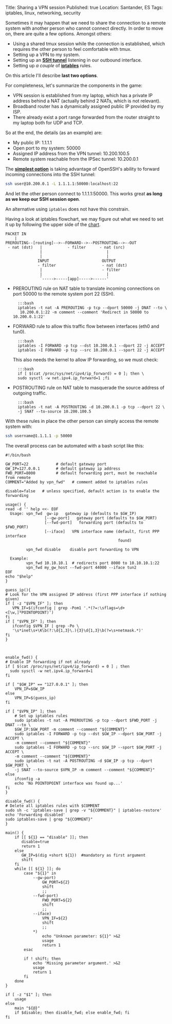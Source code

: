 Title: Sharing a VPN session
Published: true
Location: Santander, ES
Tags: iptables, linux, networking, security

Sometimes it may happen that we need to share the connection to a remote system
with another person who cannot connect directly.
In order to move on, there are quite a few options. Amongst others:

- Using a shared tmux session while the connection is established, which
requires the other person to feel comfortable with tmux.
- Setting up a VPN to my system.
- Setting up an <u>**SSH tunnel**</u> listening in our outbound interface.
- Setting up *a couple* of <u>**iptables**</u> rules.

On this article I'll describe **last two options**.

For completeness, let's summarize the components in the game:

- VPN session is established from my laptop, which has a private IP address
behind a NAT (actually behind 2 NATs, which is not relevant).
- Broadband router has a dynamically assigned public IP provided by my ISP.
- There already exist a port range forwarded from the router straight to my
laptop both for UDP and TCP.

So at the end, the details (as an example) are:

- My public IP: 1.1.1.1
- Open port to my system: 50000
- Assigned IP address from the VPN tunnel: 10.200.100.5
- Remote system reachable from the IPSec tunnel: 10.200.0.1

The <u>**simplest option**</u> is taking advantage of OpenSSH's ability to forward
incoming connections into the SSH tunnel:

```bash
ssh user@10.200.0.1 -L 1.1.1.1:50000:localhost:22
```

And let the other person connect to 1.1.1.1:50000.
This works great **as long as we keep our SSH session open**.

An alternative using `iptables` does not have this constrain.

Having a look at iptables flowchart, we may figure out what we need to set it
up by following the upper side of the
[chart](http://www.fclose.com/816/port-forwarding-using-iptables/).

```
PACKET IN
    |
PREROUTING--[routing]-->--FORWARD-->--POSTROUTING-->--OUT
 - nat (dst)   |           - filter      - nat (src)
               |                            |
               |                            |
              INPUT                       OUTPUT
              - filter                    - nat (dst)
               |                          - filter
               |                            |
               `----->-----[app]----->------'
```

- PREROUTING rule on NAT table to translate incoming connections on port 50000
to the remote system port 22 (SSH).

        :::bash
        iptables -t nat -A PREROUTING -p tcp --dport 50000 -j DNAT --to \
         10.200.0.1:22 -m comment --comment 'Redirect in 50000 to 10.200.0.1:22'

- FORWARD rule to allow this traffic flow between interfaces (eth0 and tun0).

        :::bash
        iptables -I FORWARD -p tcp --dst 10.200.0.1 --dport 22 -j ACCEPT
        iptables -I FORWARD -p tcp --src 10.200.0.1 --sport 22 -j ACCEPT

    This also needs the kernel to allow IP forwarding, so we must check:

        :::bash
        if [ $(cat /proc/sys/net/ipv4/ip_forward) = 0 ]; then \
        sudo sysctl -w net.ipv4.ip_forward=1 ;fi

- POSTROUTING rule on NAT table to masquerade the source address of outgoing
traffic.

        :::bash
        iptables -t nat -A POSTROUTING -d 10.200.0.1 -p tcp --dport 22 \
        -j SNAT --to-source 10.200.100.5

With these rules in place the other person can simply access the remote system
with:

```bash
ssh username@1.1.1.1 -p 50000
```
The overall process can be automated with a bash script like this:

    #!/bin/bash
    
    GW_PORT=22            # default gateway port
    GW_IP=127.0.0.1       # default gateway ip address
    FWD_PORT=8000         # default forwarding port, must be reachable from remote
    COMMENT="Added by vpn_fwd"   # comment added to iptables rules
    
    disable=false   # unless specified, default action is to enable the forwarding
    
    usage() {
    read -d '' help <<- EOF
      Usage: vpn_fwd  gw-ip   gateway ip (defaults to $GW_IP)
                     [--gw-port]   gateway port (defaults to $GW_PORT)
                     [--fwd-port]   forwarding port (defaults to $FWD_PORT)
                     [--iface]   VPN interface name (default, first PPP interface
                                                     found)
    
             vpn_fwd disable    disable port forwarding to VPN
    
      Example:
             vpn_fwd 10.10.10.1  # redirects port 8000 to 10.10.10.1:22
             vpn_fwd my_gw_host --fwd-port 44000 --iface tun2
    EOF
    echo "$help"
    }
    
    guess_ip(){
    # Look for the VPN assigned IP address (first PPP interface if nothing given)
    if [ -z "$VPN_IF" ]; then
       VPN_IF=$(ifconfig | grep -Pom1 '.*(?=:\sflags=\d+<[\w,]*POINTOPOINT)')
    fi
    if [ "$VPN_IF" ]; then
       ifconfig $VPN_IF | grep -Po \
       '\s*inet\s+\K\b(?:\d{1,3}\.){3}\d{1,3}\b(?=\s+netmask.*)'
    fi
    }
    
    
    
    enable_fwd() {
    # Enable IP forwarding if not already
    if [ $(cat /proc/sys/net/ipv4/ip_forward) = 0 ] ; then
      sudo sysctl -w net.ipv4.ip_forward=1
    fi
    
    if [ "$GW_IP" == "127.0.0.1" ]; then
        VPN_IP=$GW_IP
    else
        VPN_IP=$(guess_ip)
    fi
    
    if [ "$VPN_IP" ]; then
        # Set up iptables rules
        sudo iptables -t nat -A PREROUTING -p tcp --dport $FWD_PORT -j DNAT --to \
        $GW_IP:$GW_PORT -m comment --comment "${COMMENT}"
        sudo iptables -I FORWARD -p tcp --dst $GW_IP --dport $GW_PORT -j ACCEPT \
        -m comment --comment "${COMMENT}"
        sudo iptables -I FORWARD -p tcp --src $GW_IP --sport $GW_PORT -j ACCEPT \
        -m comment --comment "${COMMENT}"
        sudo iptables -t nat -A POSTROUTING -d $GW_IP -p tcp --dport $GW_PORT \
        -j SNAT --to-source $VPN_IP -m comment --comment "${COMMENT}"
    else
        ifconfig -a
        echo 'No POINTOPOINT interface was found up...'
    fi
    }
    
    disable_fwd() {
    # Delete all iptables rules with $COMMENT
    sudo sh -c 'iptables-save | grep -v "${COMMENT}" | iptables-restore'
    echo 'Forwarding disabled'
    sudo iptables-save | grep "${COMMENT}"
    }
    
    main() {
        if [[ ${1} == "disable" ]]; then
           disable=true
           return 1
        else
           GW_IP=$(dig +short ${1})  #mandatory as first argument
           shift
        fi
        while [[ ${1} ]]; do
            case "${1}" in
                --gw-port)
                    GW_PORT=${2}
                    shift
                    ;;
                --fwd-port)
                    FWD_PORT=${2}
                    shift
                    ;;
                --iface)
                    VPN_IF=${2}
                    shift
                    ;;
                *)
                    echo "Unknown parameter: ${1}" >&2
                    usage
                    return 1
            esac
    
            if ! shift; then
                echo 'Missing parameter argument.' >&2
                usage
                return 1
            fi
        done
    }
    
    if [ -z "$1" ]; then
        usage
    else
        main "${@}"
        if $disable; then disable_fwd; else enable_fwd; fi
    fi
